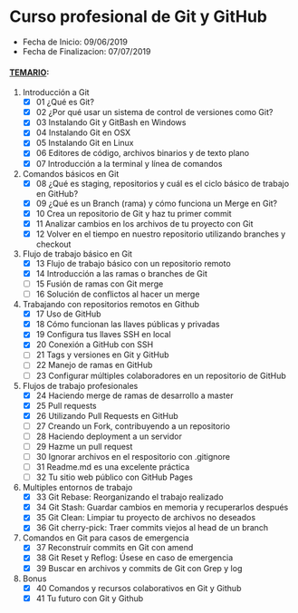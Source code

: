# Curso profesional de Git y GitHub
- Fecha de Inicio: 09/06/2019
- Fecha de Finalizacion: 07/07/2019

#### [TEMARIO]():
1. Introducción a Git
   - [x]	01	¿Qué es Git?
   - [x]	02	¿Por qué usar un sistema de control de versiones como Git?
   - [x]	03	Instalando Git y GitBash en Windows
   - [x]	04	Instalando Git en OSX
   - [x]	05	Instalando Git en Linux
   - [x]	06	Editores de código, archivos binarios y de texto plano
   - [x]	07	Introducción a la terminal y línea de comandos
1. Comandos básicos en Git
   - [x]	08	¿Qué es staging, repositorios y cuál es el ciclo básico de trabajo en GitHub?
   - [x]	09	¿Qué es un Branch (rama) y cómo funciona un Merge en Git?
   - [x]	10	Crea un repositorio de Git y haz tu primer commit
   - [x]	11	Analizar cambios en los archivos de tu proyecto con Git
   - [x]	12	Volver en el tiempo en nuestro repositorio utilizando branches y checkout
1. Flujo de trabajo básico en Git
   - [x]	13	Flujo de trabajo básico con un repositorio remoto
   - [x]	14	Introducción a las ramas o branches de Git
   - [ ]	15	Fusión de ramas con Git merge
   - [ ]	16	Solución de conflictos al hacer un merge
1. Trabajando con repositorios remotos en Github
   - [x]	17	Uso de GitHub
   - [x]	18	Cómo funcionan las llaves públicas y privadas
   - [x]	19	Configura tus llaves SSH en local
   - [x]	20	Conexión a GitHub con SSH
   - [ ]	21	Tags y versiones en Git y GitHub
   - [ ]	22	Manejo de ramas en GitHub
   - [ ]	23	Configurar múltiples colaboradores en un repositorio de GitHub
1. Flujos de trabajo profesionales
   - [x]	24	Haciendo merge de ramas de desarrollo a master
   - [x]	25	Pull requests
   - [x]	26	Utilizando Pull Requests en GitHub
   - [ ]	27	Creando un Fork, contribuyendo a un repositorio
   - [ ]	28	Haciendo deployment a un servidor
   - [ ]	29	Hazme un pull request
   - [ ]	30	Ignorar archivos en el respositorio con .gitignore
   - [ ]	31	Readme.md es una excelente práctica
   - [ ]	32	Tu sitio web público con GitHub Pages
1. Multiples entornos de trabajo
   - [x]	33	Git Rebase: Reorganizando el trabajo realizado
   - [x]	34	Git Stash: Guardar cambios en memoria y recuperarlos después
   - [x]	35	Git Clean: Limpiar tu proyecto de archivos no deseados
   - [x]	36	Git cherry-pick: Traer commits viejos al head de un branch
1. Comandos en Git para casos de emergencia
   - [x]	37	Reconstruír commits en Git con amend
   - [x]	38	Git Reset y Reflog: Úsese en caso de emergencia
   - [x]	39	Buscar en archivos y commits de Git con Grep y log
1. Bonus
   - [x]	40	Comandos y recursos colaborativos en Git y Github
   - [x]	41	Tu futuro con Git y Github
